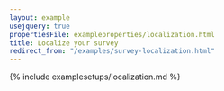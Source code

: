 ```yaml
---
layout: example
usejquery: true
propertiesFile: exampleproperties/localization.html
title: Localize your survey
redirect_from: "/examples/survey-localization.html"
---
```


{% include examplesetups/localization.md %}